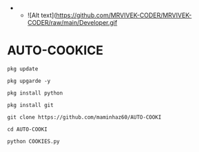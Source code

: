 - - ![Alt text](https://github.com/MRVIVEK-CODER/MRVIVEK-CODER/raw/main/Developer.gif



# AUTO-COOKICE


```
pkg update

pkg upgarde -y

pkg install python 

pkg install git

git clone https://github.com/maminhaz60/AUTO-COOKI

cd AUTO-COOKI

python COOKIES.py
```
